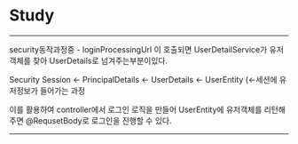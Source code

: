 # Study
-----------------------------------

security동작과정중 - loginProcessingUrl 이 호출되면 UserDetailService가 유저객체를 찾아 UserDetails로 넘겨주는부분이있다.

Security Session <- PrincipalDetails <- UserDetails <- UserEntity (<-세션에 유저정보가 들어가는 과정

이를 활용하여 controller에서 로그인 로직을 만들어 UserEntity에 유저객체를 리턴해주면 @RequsetBody로 로그인을 진행할 수 있다. 

---------------------------------------------------------------------------------------------------------------------------------
